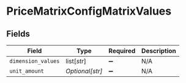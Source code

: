 # PriceMatrixConfigMatrixValues


## Fields

| Field              | Type               | Required           | Description        |
| ------------------ | ------------------ | ------------------ | ------------------ |
| `dimension_values` | list[*str*]        | :heavy_minus_sign: | N/A                |
| `unit_amount`      | *Optional[str]*    | :heavy_minus_sign: | N/A                |